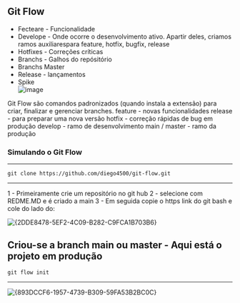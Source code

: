 ## Git Flow


* Fecteare - Funcionalidade
* Develope - Onde ocorre o desenvolvimento ativo. Apartir deles, criamos ramos auxiliarespara feature, hotfix, bugfix, release
* Hotfixes - Correções críticas
* Branchs - Galhos do repósitório
* Branchs Master
* Release - lançamentos
* Spike
  <br>
![image](https://github.com/user-attachments/assets/9a7308e4-1518-4d5c-87d1-95e4d3c2d532)

Git Flow são comandos padronizados (quando instala a extensão) para criar, finalizar e gerenciar branches.
feature - novas funcionalidades
release - para preparar uma nova versão
hotfix - correção rápidas de bug em produção
develop - ramo de desenvolvimento
main / master - ramo da produção

### Simulando o Git Flow
---   
    git clone https://github.com/diego4500/git-flow.git
---  
1 - Primeiramente crie um repositório no git hub
2 - selecione com REDME.MD e é criado a main
3 - Em seguida copie o https link do git bash e cole do lado do:

![{2DDE8478-5EF2-4C09-B282-C9FCA1B703B6}](https://github.com/user-attachments/assets/5b8038f5-6912-4d4d-b0f7-72d104acd87d)

Criou-se a branch main ou master - Aqui está o projeto em produção
---   
    git flow init
---  

![{893DCCF6-1957-4739-B309-59FA53B2BC0C}](https://github.com/user-attachments/assets/6478dafe-f240-465c-b553-f290146fb0fa)




